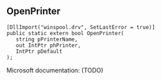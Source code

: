## OpenPrinter

```
[DllImport("winspool.drv", SetLastError = true)]
public static extern bool OpenPrinter(
   string pPrinterName,
   out IntPtr phPrinter,
   IntPtr pDefault
);
```

Microsoft documentation: (TODO)
